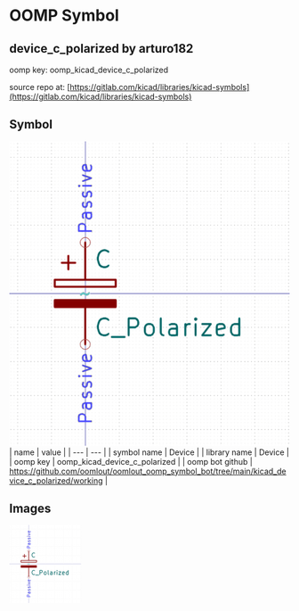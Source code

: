 # OOMP Symbol  
## device_c_polarized  by arturo182  
  
oomp key: oomp_kicad_device_c_polarized  
  
source repo at: [https://gitlab.com/kicad/libraries/kicad-symbols](https://gitlab.com/kicad/libraries/kicad-symbols)  
## Symbol  
  
[![working.png](working_600.png)](working.png)  
| name | value | 
| --- | --- | 
| symbol name | Device | 
| library name | Device | 
| oomp key | oomp_kicad_device_c_polarized | 
| oomp bot github | https://github.com/oomlout/oomlout_oomp_symbol_bot/tree/main/kicad_device_c_polarized/working | 
## Images  
  
[![working.png](working_140.png)](working.png)  
